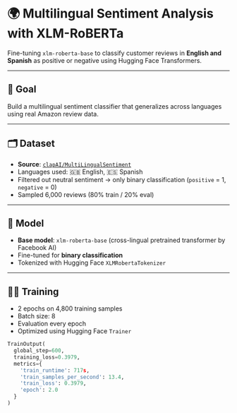 # 🌍 Multilingual Sentiment Analysis with XLM-RoBERTa

Fine-tuning `xlm-roberta-base` to classify customer reviews in **English and Spanish** as positive or negative using Hugging Face Transformers.

---

## 🎯 Goal

Build a multilingual sentiment classifier that generalizes across languages using real Amazon review data.

---

## 🗂️ Dataset

- **Source**: [`clapAI/MultiLingualSentiment`](https://huggingface.co/datasets/clapAI/MultiLingualSentiment)
- Languages used: 🇬🇧 English, 🇪🇸 Spanish
- Filtered out neutral sentiment → only binary classification (`positive` = 1, `negative` = 0)
- Sampled 6,000 reviews (80% train / 20% eval)

---

## 🧠 Model

- **Base model**: `xlm-roberta-base` (cross-lingual pretrained transformer by Facebook AI)
- Fine-tuned for **binary classification**
- Tokenized with Hugging Face `XLMRobertaTokenizer`

---

## 🏋️‍♀️ Training

- 2 epochs on 4,800 training samples
- Batch size: 8
- Evaluation every epoch
- Optimized using Hugging Face `Trainer`

```python
TrainOutput(
  global_step=600,
  training_loss=0.3979,
  metrics={
    'train_runtime': 717s,
    'train_samples_per_second': 13.4,
    'train_loss': 0.3979,
    'epoch': 2.0
  }
)
